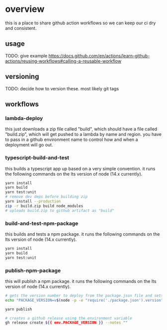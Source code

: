 # overview

this is a place to share github action workflows so we can keep our ci dry and consistent.

## usage
TODO: give example
https://docs.github.com/en/actions/learn-github-actions/reusing-workflows#calling-a-reusable-workflow

## versioning
TODO: decide how to version these. most likely git tags

## workflows
### lambda-deploy
this just downloads a zip file called "build", which should have a file called "build.zip", which will get pushed to a lambda by name and region.  you have to pass in a github environment name to control how and when a deployment will go out. 

### typescript-build-and-test
this builds a typescript app up based on a very simple convention.  it runs the following commands on the lts version of node (14.x currently).
```bash
yarn install
yarn build
yarn test:unit
# remove dev deps before building zip
yarn install --production
zip -r build.zip build node_modules
# uploads build.zip to github artifact as "build"
```

### build-and-test-npm-package
this builds and tests a npm package. it runs the following commands on the lts version of node (14.x currently).
```bash
yarn install
yarn build
yarn test:unit
```

### publish-npm-package
this will publish a npm package. it runs the following commands on the lts version of node (14.x currently).
```bash
# gets the version number to deploy from the package.json file and sets as an environment variable
echo "PACKAGE_VERSION=v$(node -p -e "require('./package.json').version")" >> $GITHUB_ENV

yarn publish

# creates a github release using the environment variable
gh release create ${{ env.PACKAGE_VERSION }} --notes ""
```